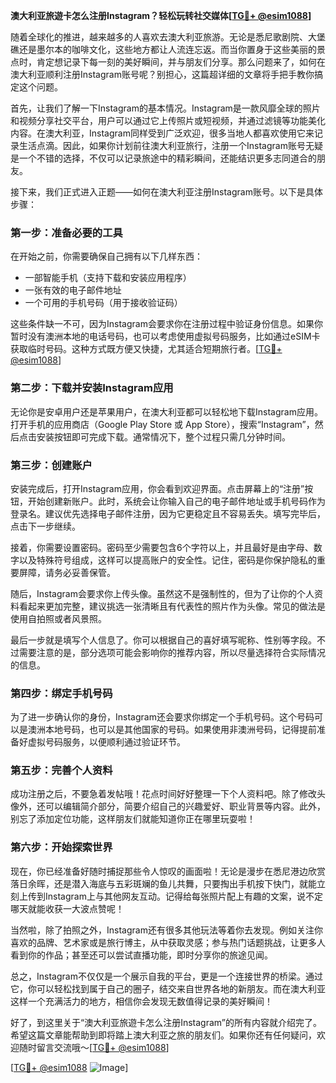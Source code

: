 **澳大利亚旅遊卡怎么注册Instagram？轻松玩转社交媒体[[TG💪+ @esim1088](https://t.me/s/esim1088)]**

随着全球化的推进，越来越多的人喜欢去澳大利亚旅游。无论是悉尼歌剧院、大堡礁还是墨尔本的咖啡文化，这些地方都让人流连忘返。而当你置身于这些美丽的景点时，肯定想记录下每一刻的美好瞬间，并与朋友们分享。那么问题来了，如何在澳大利亚顺利注册Instagram账号呢？别担心，这篇超详细的文章将手把手教你搞定这个问题。

首先，让我们了解一下Instagram的基本情况。Instagram是一款风靡全球的照片和视频分享社交平台，用户可以通过它上传照片或短视频，并通过滤镜等功能美化内容。在澳大利亚，Instagram同样受到广泛欢迎，很多当地人都喜欢使用它来记录生活点滴。因此，如果你计划前往澳大利亚旅行，注册一个Instagram账号无疑是一个不错的选择，不仅可以记录旅途中的精彩瞬间，还能结识更多志同道合的朋友。

接下来，我们正式进入正题——如何在澳大利亚注册Instagram账号。以下是具体步骤：

### 第一步：准备必要的工具

在开始之前，你需要确保自己拥有以下几样东西：
- 一部智能手机（支持下载和安装应用程序）
- 一张有效的电子邮件地址
- 一个可用的手机号码（用于接收验证码）

这些条件缺一不可，因为Instagram会要求你在注册过程中验证身份信息。如果你暂时没有澳洲本地的电话号码，也可以考虑使用虚拟号码服务，比如通过eSIM卡获取临时号码。这种方式既方便又快捷，尤其适合短期旅行者。[[TG💪+ @esim1088](https://t.me/s/esim1088)]

### 第二步：下载并安装Instagram应用

无论你是安卓用户还是苹果用户，在澳大利亚都可以轻松地下载Instagram应用。打开手机的应用商店（Google Play Store 或 App Store），搜索“Instagram”，然后点击安装按钮即可完成下载。通常情况下，整个过程只需几分钟时间。

### 第三步：创建账户

安装完成后，打开Instagram应用，你会看到欢迎界面。点击屏幕上的“注册”按钮，开始创建新账户。此时，系统会让你输入自己的电子邮件地址或手机号码作为登录名。建议优先选择电子邮件注册，因为它更稳定且不容易丢失。填写完毕后，点击下一步继续。

接着，你需要设置密码。密码至少需要包含6个字符以上，并且最好是由字母、数字以及特殊符号组成，这样可以提高账户的安全性。记住，密码是你保护隐私的重要屏障，请务必妥善保管。

随后，Instagram会要求你上传头像。虽然这不是强制性的，但为了让你的个人资料看起来更加完整，建议挑选一张清晰且有代表性的照片作为头像。常见的做法是使用自拍照或者风景照。

最后一步就是填写个人信息了。你可以根据自己的喜好填写昵称、性别等字段。不过需要注意的是，部分选项可能会影响你的推荐内容，所以尽量选择符合实际情况的信息。

### 第四步：绑定手机号码

为了进一步确认你的身份，Instagram还会要求你绑定一个手机号码。这个号码可以是澳洲本地号码，也可以是其他国家的号码。如果使用非澳洲号码，记得提前准备好虚拟号码服务，以便顺利通过验证环节。

### 第五步：完善个人资料

成功注册之后，不要急着发帖哦！花点时间好好整理一下个人资料吧。除了修改头像外，还可以编辑简介部分，简要介绍自己的兴趣爱好、职业背景等内容。此外，别忘了添加定位功能，这样朋友们就能知道你正在哪里玩耍啦！

### 第六步：开始探索世界

现在，你已经准备好随时捕捉那些令人惊叹的画面啦！无论是漫步在悉尼港边欣赏落日余晖，还是潜入海底与五彩斑斓的鱼儿共舞，只要掏出手机按下快门，就能立刻上传到Instagram上与其他网友互动。记得给每张照片配上有趣的文案，说不定哪天就能收获一大波点赞呢！

当然啦，除了拍照之外，Instagram还有很多其他玩法等着你去发现。例如关注你喜欢的品牌、艺术家或是旅行博主，从中获取灵感；参与热门话题挑战，让更多人看到你的作品；甚至还可以尝试直播功能，即时分享你的旅途见闻。

总之，Instagram不仅仅是一个展示自我的平台，更是一个连接世界的桥梁。通过它，你可以轻松找到属于自己的圈子，结交来自世界各地的新朋友。而在澳大利亚这样一个充满活力的地方，相信你会发现无数值得记录的美好瞬间！

好了，到这里关于“澳大利亚旅遊卡怎么注册Instagram”的所有内容就介绍完了。希望这篇文章能帮助到即将踏上澳大利亚之旅的朋友们。如果你还有任何疑问，欢迎随时留言交流哦～[[TG💪+ @esim1088](https://t.me/s/esim1088)]

[[TG💪+ @esim1088](https://t.me/s/esim1088) ![Image](https://i.postimg.cc/4NQfJmqS/Snipaste-2025-05-13-00-14-12.png)]